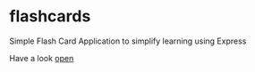 # flashcards
Simple Flash Card Application to simplify learning using Express

Have a look <a href="https://node-flashcard.herokuapp.com/">open</a>
